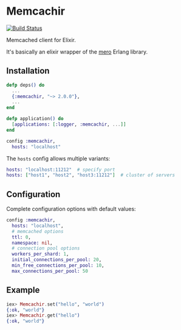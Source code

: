 # Memcachir

[![Build Status](https://secure.travis-ci.org/peillis/memcachir.png)](http://travis-ci.org/peillis/memcachir)

Memcached client for Elixir.

It's basically an elixir wrapper of the [mero](https://github.com/AdRoll/mero)
Erlang library.

## Installation

```elixir
defp deps() do
  ...
  {:memcachir, "~> 2.0.0"},
  ...
end

defp application() do
  [applications: [:logger, :memcachir, ...]]
end
```

```elixir
config :memcachir,
  hosts: "localhost"
```

The `hosts` config allows multiple variants:

```elixir
hosts: "localhost:11212"  # specify port
hosts: ["host1", "host2", "host3:11212"]  # cluster of servers
```

## Configuration

Complete configuration options with default values:

```elixir
config :memcachir,
  hosts: "localhost",
  # memcached options
  ttl: 0,
  namespace: nil,
  # connection pool options
  workers_per_shard: 1,
  initial_connections_per_pool: 20,
  min_free_connections_per_pool: 10,
  max_connections_per_pool: 50
```

## Example

```elixir
iex> Memcachir.set("hello", "world")
{:ok, "world"}
iex> Memcachir.get("hello")
{:ok, "world"}
```
